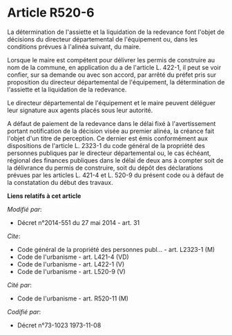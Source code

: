 # Article R520-6

La détermination de l'assiette et la liquidation de la redevance font l'objet de décisions du directeur départemental de
l'équipement ou, dans les conditions prévues à l'alinéa suivant, du maire. 

Lorsque le maire est compétent pour délivrer les permis de construire au nom de la commune, en application du a de l'article
L. 422-1, il peut se voir confier, sur sa demande ou avec son accord, par arrêté du préfet pris sur proposition du directeur
départemental de l'équipement, la détermination de l'assiette et la liquidation de la redevance. 

Le directeur départemental de l'équipement et le maire peuvent déléguer leur signature aux agents placés sous leur autorité. 

A défaut de paiement de la redevance dans le délai fixé à l'avertissement portant notification de la décision visée au
premier alinéa, la créance fait l'objet d'un titre de perception. Ce dernier est émis conformément aux dispositions de
l'article L. 2323-1 du code général de la propriété des personnes publiques par le directeur départemental ou, le cas
échéant, régional des finances publiques dans le délai de deux ans à compter soit de la délivrance du permis de construire,
soit du dépôt des déclarations prévues par les articles L. 421-4 et L. 520-9 du présent code ou à défaut de la constatation
du début des travaux.

**Liens relatifs à cet article**

_Modifié par_:

  - Décret n°2014-551 du 27 mai 2014 - art. 31

_Cite_:

  - Code général de la propriété des personnes publ... - art. L2323-1 (M)
  - Code de l'urbanisme - art. L421-4 (VD)
  - Code de l'urbanisme - art. L422-1 (V)
  - Code de l'urbanisme - art. L520-9 (V)

_Cité par_:

  - Code de l'urbanisme - art. R520-11 (M)

_Codifié par_:

  - Décret n°73-1023 1973-11-08
